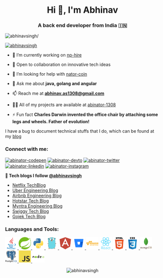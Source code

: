 <h1 align="center">Hi 👋, I'm Abhinav</h1>

<h3 align="center">A back end developer from India 🇮🇳</h3>
<p align="left"> <img src=https://komarev.com/ghpvc/?username=abinator-1308 alt=abhinavsingh/> </p>

<p align="left"> <a href="https://twitter.com/bot_pragmatic" target="blank"><img src="https://img.shields.io/twitter/follow/abhinavsingh?logo=twitter&style=for-the-badge" alt="abhinavsingh" /></a> </p>


- 🔭 I’m currently working on [np-hire](https://github.com/abinator-1308/nphire)

- 👯 Open to collaboration on innovative tech ideas

- 🤔 I’m looking for help with [nator-coin](https://github.com/abinator-1308/natorCoin)

- 💬 Ask me about **java, golang and angular**

- 📫 Reach me at **abhinav.as1308@gmail.com**

- 👨‍💻 All of my projects are available at [abinator-1308](https://abinator.github.io)

- ⚡ Fun fact **Charles Darwin invented the office chair by attaching some legs and wheels. Father of evolution!**

I have a bug to document technical stuffs that I do, which can be found at my [blog](https://abinator.github.io/blog)

<h3 align="left">Connect with me:</h3>
<p align="left">
<a href="https://codepen.io/abinator-1308" target="blank"><img align="center" src="https://cdn.jsdelivr.net/npm/simple-icons@3.0.1/icons/codepen.svg" alt="abinator-codepen" height="30" width="40" /></a>
<a href="https://dev.to/abinator_1308" target="blank"><img align="center" src="https://cdn.jsdelivr.net/npm/simple-icons@3.0.1/icons/dev-dot-to.svg" alt="abinator-devto" height="30" width="40" /></a>
<a href="https://twitter.com/bot_pragmatic" target="blank"><img align="center" src="https://cdn.jsdelivr.net/npm/simple-icons@3.0.1/icons/twitter.svg" alt="abinator-twitter" height="30" width="40" /></a>
<a href="https://www.linkedin.com/in/abinator-1308/" target="blank"><img align="center" src="https://cdn.jsdelivr.net/npm/simple-icons@3.0.1/icons/linkedin.svg" alt="abinator-linkedin" height="30" width="40" /></a>
<a href="https://www.instagram.com/abinator_1308/" target="blank"><img align="center" src="https://cdn.jsdelivr.net/npm/simple-icons@3.0.1/icons/instagram.svg" alt="abinator-instagram" height="30" width="40" /></a>
</p>

**📕 Tech blogs I follow [@abhinavsingh](https://dev.to/abinator_1308)**
<!-- BLOG-POST-LIST:START -->
- [Netflix TechBlog](https://netflixtechblog.com/)
- [Uber Engineering Blog](https://eng.uber.com/)
- [Airbnb Engineering Blog](https://medium.com/airbnb-engineering/airbnb-engineering-infrastructure/home)
- [Hotstar Tech Blog](https://blog.hotstar.com/)
- [Myntra Engineering Blog](https://medium.com/myntra-engineering)
- [Swiggy Tech Blog](https://bytes.swiggy.com/)
- [Gojek Tech Blog](https://www.gojek.io/blog)
<!-- BLOG-POST-LIST:END -->

<h3 align="left">Languages and Tools:</h3>
<p align="left">
  <a href="https://www.java.com/en/" target="_blank"> <img src="https://raw.githubusercontent.com/devicons/devicon/master/icons/java/java-original.svg" alt="java" width="40" height="40"/> </a>
  <a href="https://spring.io/projects/spring-boot" target="_blank"> <img src="https://raw.githubusercontent.com/devicons/devicon/master/icons/spring/spring-original.svg" alt="spring boot" width="40" height="40"/> </a>
  <a href="https://www.python.org" target="_blank"> <img src="https://raw.githubusercontent.com/devicons/devicon/master/icons/python/python-original.svg" alt="python" width="40" height="40"/> </a>
  <a href="https://golang.org/" target="_blank"> <img src="https://raw.githubusercontent.com/devicons/devicon/master/icons/go/go-original.svg" alt="go" width="40" height="40"/> </a>
  <a href="https://angular.io/" target="_blank"> <img src="https://raw.githubusercontent.com/devicons/devicon/master/icons/angularjs/angularjs-plain.svg" alt="angular" width="40" height="40"/> </a>
  <a href="https://bitbucket.org/" target="_blank"> <img src="https://raw.githubusercontent.com/devicons/devicon/master/icons/bitbucket/bitbucket-original.svg" alt="bitbucket" width="40" height="40"/> </a>
  <a href="https://aws.amazon.com/free/?trk=ps_a134p000003yhlXAAQ&trkCampaign=acq_paid_search_brand&sc_channel=ps&sc_campaign=acquisition_IN&sc_publisher=google&sc_category=core-main&sc_country=IN&sc_geo=APAC&sc_outcome=Acquisition&sc_detail=aws&sc_content=Brand_Core_aws_e&sc_matchtype=e&sc_segment=453325184782&sc_medium=ACQ-P|PS-GO|Brand|Desktop|SU|Core-Main|Core|IN|EN|Text&s_kwcid=AL!4422!3!453325184782!e!!g!!aws&ef_id=Cj0KCQjw5PGFBhC2ARIsAIFIMNdYQ6fHt9voqZ7n7BZ42zpxJpHDvpLzYwDf8zzlKJyVhgOEoyw_dzQaAiVKEALw_wcB:G:s&s_kwcid=AL!4422!3!453325184782!e!!g!!aws&all-free-tier.sort-by=item.additionalFields.SortRank&all-free-tier.sort-order=asc&awsf.Free%20Tier%20Types=*all&awsf.Free%20Tier%20Categories=*all" target="_blank"> <img src="https://raw.githubusercontent.com/devicons/devicon/master/icons/amazonwebservices/amazonwebservices-plain-wordmark.svg" alt="aws" width="40" height="40"/> </a>
  <a href="https://reactjs.org/" target="_blank"> <img src="https://raw.githubusercontent.com/devicons/devicon/master/icons/react/react-original-wordmark.svg" alt="react" width="40" height="40"/> </a>
    <a href="https://www.w3.org/html/" target="_blank"> <img src="https://raw.githubusercontent.com/devicons/devicon/master/icons/html5/html5-original-wordmark.svg" alt="html5" width="40" height="40"/> </a>
    <a href="https://www.w3schools.com/css/" target="_blank"> <img src="https://raw.githubusercontent.com/devicons/devicon/master/icons/css3/css3-original-wordmark.svg" alt="css3" width="40" height="40"/> </a>
  <a href="https://www.mongodb.com/" target="_blank"> <img src="https://raw.githubusercontent.com/devicons/devicon/master/icons/mongodb/mongodb-original-wordmark.svg" alt="mongodb" width="40" height="40"/> </a>
    <a href="https://www.postgresql.org" target="_blank"> <img src="https://raw.githubusercontent.com/devicons/devicon/master/icons/postgresql/postgresql-original-wordmark.svg" alt="postgresql" width="40" height="40"/> </a>
    <a href="https://developer.mozilla.org/en-US/docs/Web/JavaScript" target="_blank"> <img src="https://raw.githubusercontent.com/devicons/devicon/master/icons/javascript/javascript-original.svg" alt="javascript" width="40" height="40"/> </a>
      <a href="https://nodejs.org" target="_blank"> <img src="https://raw.githubusercontent.com/devicons/devicon/master/icons/nodejs/nodejs-original-wordmark.svg" alt="nodejs" width="40" height="40"/> </a>
    </p>


<p align="center"> <img src=https://github-readme-stats.vercel.app/api?username=abinator-1308&show_icons=true alt=abhinavsingh /> </p>
